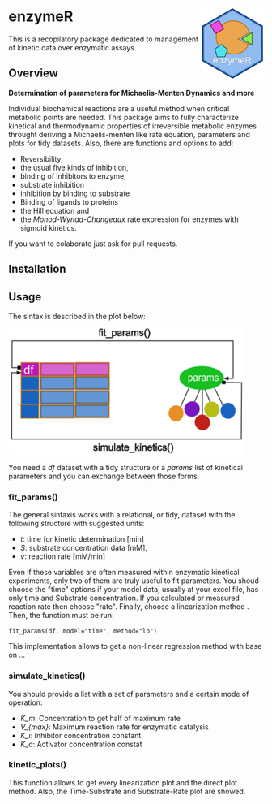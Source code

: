 # enzymeR <a href="https://github.com/silvertaqman/enzymeR"><img src="man/figures/enzymeR.png" align="right" height="140" /></a>
This is a recopilatory package dedicated to management of kinetic data over enzymatic assays. 
## Overview

**Determination of parameters for Michaelis-Menten Dynamics and more**

Individual biochemical reactions are a useful method when critical metabolic points are needed. This package aims to fully characterize kinetical and thermodynamic properties of irreversible metabolic enzymes throught deriving a Michaelis-menten like rate equation, parameters and plots for tidy datasets. Also, there are functions and options to add:

- Reversibility,
- the usual five kinds of inhibition,
- binding of inhibitors to enzyme,
- substrate inhibition
- inhibition by binding to substrate
- Binding of ligands to proteins
- the Hill equation and
- the *Monod-Wynad-Changeaux* rate expression for enzymes with sigmoid kinetics. 

If you want to colaborate just ask for pull requests.

## Installation

## Usage
The sintax is described in the plot below:

<a href="https://github.com/silvertaqman/enzymeR"><img src="man/figures/howto.png" align="auto" height="250" /></a>

You need a *df* dataset with a tidy structure or a *params* list of kinetical parameters and you can exchange between those forms.

### fit_params()

The general sintaxis works with a relational, or tidy, dataset with the following structure with suggested units:

- *t*: time for kinetic determination [min]
- *S*: substrate concentration data [mM],
- *v*: reaction rate [mM/min]

Even if these variables are often measured within enzymatic kinetical experiments, only two of them are truly useful to fit parameters. You shoud choose the "time" options if your model data, usually at your excel file, has only time and Substrate concentration. If you calculated or measured reaction rate then choose "rate". Finally, choose a linearization method . Then, the function must be run:
```
fit_params(df, model="time", method="lb")
```
This implementation allows to get a non-linear regression method with base on ... 

### simulate_kinetics()
You should provide a list with a set of parameters and a certain mode of operation:
- *K_m*: Concentration to get half of maximum rate
- *V_{max}*: Maximum reaction rate for enzymatic catalysis
- *K_i*: Inhibitor concentration constant
- *K_a*: Activator concentration constat

### kinetic_plots()
This function allows to get every linearization plot and the direct plot method. Also, the Time-Substrate and Substrate-Rate plot are showed.

